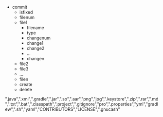 + commit
	+   isfixed
	+   filenum
	+ 	file1
		+ 	filename
		+   type
		+   changenum
		+   change1
		+   change2
		+   ...
		+   changen
	+ 	file2
	+ 	file3
	+ 	...
	+ 	filen
	+   create
	+   delete

".java",".xml",".gradle",".jar",".so",".aar","png","jpg",".keystore",".zip",".rar",".md",".txt",".bat",".classpath",".project",".gitignore","pro",".properties","yml","gradlew",".sh","yaml","CONTRIBUTORS","LICENSE",".gnucash"
 						




